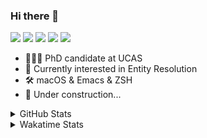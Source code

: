 ### Hi there 👋

[![](https://img.shields.io/badge/-Email-325180?logo=maildotru&logoColor=white&style=flat-square)](mailto:hi@wang.tianshu.me)
[![](https://img.shields.io/badge/-GitHub-black?logo=GitHub&style=flat-square)](https://github.com/tshu-w)
[![](https://img.shields.io/badge/-Telegram-26a5e4?labelColor=fafafa&logo=telegram&style=flat-square)](https://t.me/tshu_w) 
[![](https://img.shields.io/badge/-Twitter-1da1f2?logo=Twitter&logoColor=white&style=flat-square)](https://twitter.com/tshu_w)
[![](https://komarev.com/ghpvc/?username=tshu-w&color=blueviolet&style=flat-square)]()



- 🧑🏻‍🎓 PhD candidate at UCAS
- 🔭 Currently interested in Entity Resolution
- 🛠 macOS & Emacs & ZSH
- 🚧 Under construction...

<details>

<summary>GitHub Stats</summary>

![Tianshu's GitHub stats](https://github-readme-stats.vercel.app/api?username=tshu-w&show_icons=true&theme=buefy&count_private=true)
  
</details>


<details>
  <summary>Wakatime Stats</summary>

  Currently, files accessed by tramp cannot be tracked by wakatime, see https://github.com/wakatime/wakatime-mode/issues/27
  <br>
  
<!--START_SECTION:waka-->
![Code Time](http://img.shields.io/badge/Code%20Time-0%20secs-blue)

**I'm an Early 🐤** 

```text
🌞 Morning    45 commits     ███░░░░░░░░░░░░░░░░░░░░░░   11.54% 
🌆 Daytime    222 commits    ██████████████░░░░░░░░░░░   56.92% 
🌃 Evening    119 commits    ███████░░░░░░░░░░░░░░░░░░   30.51% 
🌙 Night      4 commits      ░░░░░░░░░░░░░░░░░░░░░░░░░   1.03%

```
📅 **I'm Most Productive on Tuesday** 

```text
Monday       66 commits     ████░░░░░░░░░░░░░░░░░░░░░   16.92% 
Tuesday      108 commits    ███████░░░░░░░░░░░░░░░░░░   27.69% 
Wednesday    50 commits     ███░░░░░░░░░░░░░░░░░░░░░░   12.82% 
Thursday     36 commits     ██░░░░░░░░░░░░░░░░░░░░░░░   9.23% 
Friday       34 commits     ██░░░░░░░░░░░░░░░░░░░░░░░   8.72% 
Saturday     54 commits     ███░░░░░░░░░░░░░░░░░░░░░░   13.85% 
Sunday       42 commits     ██░░░░░░░░░░░░░░░░░░░░░░░   10.77%

```


📊 **This Week I Spent My Time On** 

```text
💬 Programming Languages: 
sh                       11 hrs 12 mins      ███████████████░░░░░░░░░░   59.83% 
Org                      4 hrs 15 mins       █████░░░░░░░░░░░░░░░░░░░░   22.7% 
Bash                     1 hr 1 min          █░░░░░░░░░░░░░░░░░░░░░░░░   5.45% 
Other                    58 mins             █░░░░░░░░░░░░░░░░░░░░░░░░   5.24% 
Emacs Lisp               47 mins             █░░░░░░░░░░░░░░░░░░░░░░░░   4.2%

🔥 Editors: 
Zsh                      11 hrs 12 mins      ███████████████░░░░░░░░░░   59.83% 
Emacs                    7 hrs 31 mins       ██████████░░░░░░░░░░░░░░░   40.17%

🐱‍💻 Projects: 
Terminal                 6 hrs 52 mins       █████████░░░░░░░░░░░░░░░░   36.63% 
Unknown Project          4 hrs 8 mins        █████░░░░░░░░░░░░░░░░░░░░   22.11% 
dotfiles                 3 hrs 13 mins       ████░░░░░░░░░░░░░░░░░░░░░   17.2% 
universal-blocker        2 hrs 35 mins       ███░░░░░░░░░░░░░░░░░░░░░░   13.79% 
emacs                    48 mins             █░░░░░░░░░░░░░░░░░░░░░░░░   4.34%

💻 Operating System: 
Mac                      15 hrs 4 mins       ████████████████████░░░░░   80.45% 
Linux                    3 hrs 39 mins       █████░░░░░░░░░░░░░░░░░░░░   19.55%

```

**I Mostly Code in Python** 

```text
Python                   9 repos             ██████████░░░░░░░░░░░░░░░   42.86% 
HTML                     2 repos             ██░░░░░░░░░░░░░░░░░░░░░░░   9.52% 
Emacs Lisp               2 repos             ██░░░░░░░░░░░░░░░░░░░░░░░   9.52% 
JavaScript               2 repos             ██░░░░░░░░░░░░░░░░░░░░░░░   9.52% 
TeX                      2 repos             ██░░░░░░░░░░░░░░░░░░░░░░░   9.52%

```



 Last Updated on 19/07/2022 08:09:08 UTC
<!--END_SECTION:waka-->
</details>

